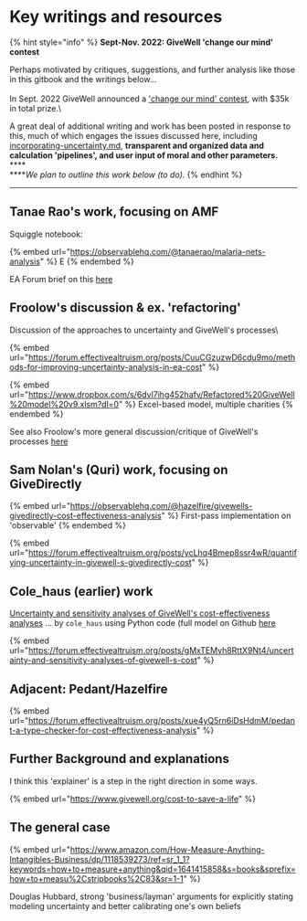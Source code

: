 # Key writings and resources

{% hint style="info" %}
**Sept-Nov. 2022: GiveWell 'change our mind' contest**

Perhaps motivated by critiques, suggestions, and further analysis like those in this gitbook and the writings below...\
\
In Sept. 2022 GiveWell announced a ['change our mind' contest](https://blog.givewell.org/2022/09/06/announcing-change-our-mind-contest/), with $35k in total prize.\


A great deal of additional writing and work has been posted in response to this, much of which engages the issues discussed here, including [incorporating-uncertainty.md](../innovations-and-issues/incorporating-uncertainty.md "mention"), **transparent and organized data and calculation 'pipelines', and user input of moral and other parameters.**\
****\
****_We plan to outline this work below (to do)._
{% endhint %}

****

## Tanae Rao's work, focusing on AMF

Squiggle notebook:

{% embed url="https://observablehq.com/@tanaerao/malaria-nets-analysis" %}
E
{% endembed %}

EA Forum brief on this [here](https://forum.effectivealtruism.org/posts/4Qdjkf8PatGBsBExK/adding-quantified-uncertainty-to-givewell-s-cost)



## Froolow's discussion & ex. 'refactoring'&#x20;

Discussion of the approaches to uncertainty and GiveWell's processes\


{% embed url="https://forum.effectivealtruism.org/posts/CuuCGzuzwD6cdu9mo/methods-for-improving-uncertainty-analysis-in-ea-cost" %}

{% embed url="https://www.dropbox.com/s/6dvl7ihg452hafv/Refactored%20GiveWell%20model%20v9.xlsm?dl=0" %}
Excel-based model, multiple charities&#x20;
{% endembed %}

See also Froolow's more general discussion/critique of GiveWell's processes [here](https://forum.effectivealtruism.org/posts/6dtwkwBrHBGtc3xes/a-critical-review-of-givewell-s-2022-cost-effectiveness)



## Sam Nolan's  (Quri) work, focusing on GiveDirectly

{% embed url="https://observablehq.com/@hazelfire/givewells-givedirectly-cost-effectiveness-analysis" %}
First-pass implementation on 'observable'
{% endembed %}

{% embed url="https://forum.effectivealtruism.org/posts/ycLhq4Bmep8ssr4wR/quantifying-uncertainty-in-givewell-s-givedirectly-cost" %}

## Cole\_haus (earlier) work

[Uncertainty and sensitivity analyses of GiveWell's cost-effectiveness analyses](https://forum.effectivealtruism.org/posts/gMxTEMvh8RttX9Nt4/uncertainty-and-sensitivity-analyses-of-givewell-s-cost) ... by `cole_haus` using Python code (full model on Github [here](https://github.com/colehaus/givewell-analysis)

{% embed url="https://forum.effectivealtruism.org/posts/gMxTEMvh8RttX9Nt4/uncertainty-and-sensitivity-analyses-of-givewell-s-cost" %}



## Adjacent: Pedant/Hazelfire

{% embed url="https://forum.effectivealtruism.org/posts/xue4yQ5rn6iDsHdmM/pedant-a-type-checker-for-cost-effectiveness-analysis" %}

## Further Background and explanations

I think this 'explainer' is a step in the right direction in some ways.&#x20;

{% embed url="https://www.givewell.org/cost-to-save-a-life" %}

## The general case

{% embed url="https://www.amazon.com/How-Measure-Anything-Intangibles-Business/dp/1118539273/ref=sr_1_1?keywords=how+to+measure+anything&qid=1641415858&s=books&sprefix=how+to+measu%2Cstripbooks%2C83&sr=1-1" %}

Douglas Hubbard, strong 'business/layman' arguments for explicitly stating modeling uncertainty and better calibrating one's own beliefs
